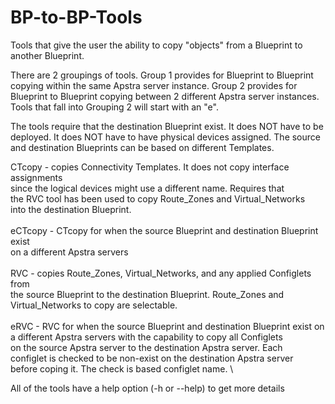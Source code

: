 # BP-to-BP-Tools

Tools that give the user the ability to copy "objects" from a Blueprint to 
another Blueprint. 

There are 2 groupings of tools. Group 1 provides for Blueprint to Blueprint 
copying within the same Apstra server instance. Group 2 provides for Blueprint
to Blueprint copying between 2 different Apstra server instances. Tools that 
fall into Grouping 2 will start with an "e". 

The tools require that the destination Blueprint exist. It does NOT have to
be deployed. It does NOT have to have physical devices assigned. The source and 
destination Blueprints can be based on different Templates.


 CTcopy - copies Connectivity Templates. It does not copy interface assignments\
          since the logical devices might use a different name.  Requires that\
          the RVC tool has been used to copy Route_Zones and Virtual_Networks \
          into the destination Blueprint.\
\
eCTcopy - CTcopy for when the source Blueprint and destination Blueprint exist\
          on a different Apstra servers\
\
    RVC - copies Route_Zones, Virtual_Networks, and any applied Configlets from \
          the source Blueprint to the destination Blueprint. Route_Zones and \
          Virtual_Networks to copy are selectable.\
\
   eRVC - RVC for when the source Blueprint and destination Blueprint exist on \
          a different Apstra servers with the capability to copy all Configlets\
          on the source Apstra server to the destination Apstra server. Each \
          configlet is checked to be non-exist on the destination Apstra server\
          before coping it. The check is based configlet name.    \

All of the tools have a help option (-h or --help) to get more details

